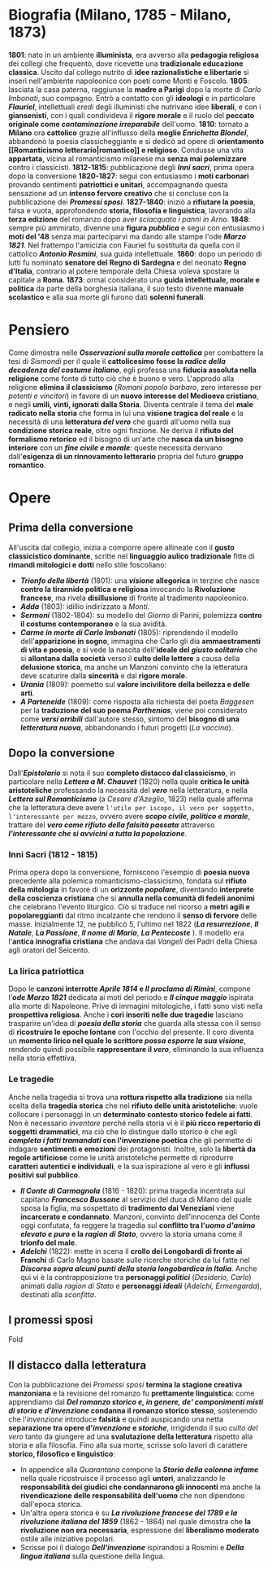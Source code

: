# Biografia (Milano, 1785 - Milano, 1873)
**1801**: nato in un ambiente **illuminista**, era avverso alla **pedagogia religiosa** dei collegi che frequentò, dove ricevette una **tradizionale educazione classica**. Uscito dal collego nutrito di **idee razionalistiche e libertarie** si inserì nell'ambiente napoleonico con poeti come Monti e Foscolo.
**1805**: lasciata la casa paterna, raggiunse la **madre a Parigi** dopo la morte di *Carlo Imbonati*, suo compagno. Entrò a contatto con gli **ideologi** e in particolare ***Flauriel***, intellettuali *eredi* degli illuministi che nutrivano idee **liberali**, e con i **giansenisti**, con i quali condivideva il **rigore morale** e il ruolo del **peccato originale come *contaminazione irreparabile*** dell'uomo.
**1810**: tornato a **Milano** ora **cattolico** grazie all'influsso della **moglie *Enrichetta Blondel***, abbandonò la poesia classicheggiante e si dedicò ad opere di **orientamento [[Romanticismo letterario|romantico]] e religioso**. Condusse una vita **appartata**, vicina al romanticismo milanese ma **senza mai polemizzare** contro i classicisti.
**1812-1815**: pubblicazione degli ***Inni sacri***, prima opera dopo la conversione
**1820-1827**: seguì con entusiasmo i **moti carbonari** provando sentimenti **patriottici e unitari**, accompagnando questa sensazione ad un **intenso fervore creativo** che si concluse con la pubblicazione dei ***Promessi sposi***.
**1827-1840**: iniziò a **rifiutare la poesia**, falsa e vuota, approfondendo **storia, filosofia e linguistica**, lavorando alla **terza edizione** del romanzo dopo aver *sciacquato i panni in Arno*.
**1848**: sempre più ammirato, divenne una **figura *pubblica*** e seguì con entusiasmo i **moti del '48** senza mai parteciparvi ma dando alle stampe l'ode ***Marzo 1821***. Nel frattempo l'amicizia con Fauriel fu sostituita da quella con il cattolico ***Antonio Rosmini***, sua guida intellettuale.
**1860**: dopo un periodo di lutti fu nominato **senatore del Regno di Sardegna** e del neonato **Regno d'Italia**, contrario al potere temporale della Chiesa voleva spostare la capitale a **Roma**.
**1873**: ormai considerato una **guida intellettuale, morale e politica** da parte della borghesia italiana, il suo testo divenne **manuale scolastico** e alla sua morte gli furono dati **solenni funerali**.
# Pensiero
Come dimostra nelle ***Osservazioni sulla morale cattolica*** per combattere la tesi di *Sismondi* per il quale il **cattolicesimo fosse la *radice della decadenza del costume italiano***, egli professa una **fiducia assoluta nella religione** come fonte di tutto ciò che è buono e vero. L'approdo alla religione **elimina il classicismo** (*Romani popolo barbaro*, zero interesse per *potenti e vincitori*) in favore di un **nuovo interesse del Medioevo cristiano**, e negli **umili, vinti, ignorati dalla Storia**. Diventa centrale il tema del **male radicato nella storia** che forma in lui una **visione tragica del reale** e la necessità di una **letteratura *del vero*** che guardi all'uomo nella sua **condizione storica reale**, oltre ogni finzione. Ne deriva il **rifiuto del formalismo retorico** ed il bisogno di un'arte che **nasca da un bisogno interiore** con un ***fine civile e morale***: queste necessità derivano dall'**esigenza di un rinnovamento letterario** propria del futuro **gruppo romantico**.
# Opere
## Prima della conversione
All'uscita dal collegio, inizia a comporre opere allineate con il **gusto classicistico dominante**, scritte nel **linguaggio aulico tradizionale** fitte di **rimandi mitologici e dotti** nello stile foscoliano:
- ***Trionfo della libertà*** (1801): una ***visione* allegorica** in terzine che nasce **contro la tirannide politica e religiosa** invocando la **Rivoluzione francese**, ma rivela **disillusione** di fronte al tradimento napoleonico.
- ***Adda*** (1803): idillio indirizzato a *Monti*.
- ***Sermoni*** (1802-1804): su modello del *Giorno* di Parini, polemizza **contro il costume contemporaneo** e la sua avidità.
- ***Carme in morte di Carlo Imbonati*** (1805): riprendendo il modello dell'**apparizione in sogno**, immagina che Carlo gli dia **ammaestramenti di vita e poesia**, e si vede la nascita dell'**ideale del *giusto solitario*** che si **allontana dalla società** verso il **culto delle lettere** a causa della **delusione storica**, ma anche un Manzoni convinto che la letteratura deve scaturire dalla **sincerità** e dal **rigore morale**.
- ***Urania*** (1809): poemetto sul **valore incivilitore della bellezza e delle arti**.
- ***A Parteneide*** (1809): come risposta alla richiesta del poeta *Baggesen* per la **traduzione del suo poema *Parthenias***, viene poi considerato come ***versi orribili*** dall'autore stesso, sintomo del **bisogno di una *letteratura nuova***, abbandonando i futuri progetti (*La vaccina*).
## Dopo la conversione
Dall'***Epistolario*** si nota il suo **completo distacco dal classicismo**, in particolare nella ***Lettera a M. Chauvet*** (1820) nella quale **critica le unità aristoteliche** professando la necessità del ***vero*** nella letteratura, e nella ***Lettera sul Romanticismo*** (a *Cesare d'Azeglio*, 1823) nella quale afferma che la letteratura deve avere `l'utile per iscopo, il vero per soggetto, l'interessante per mezzo`, ovvero avere ***scopo civile, politico e morale***, trattare del ***vero come rifiuto della falsità passata*** attraverso ***l'interessante che si avvicini a tutta la popolazione***. 
### Inni Sacri (1812 - 1815)
Prima opera dopo la conversione, forniscono l'esempio di **poesia nuova** precedente alla polemica romanticismo-classicismo, fondata sul **rifiuto della mitologia** in favore di un **orizzonte *popolare***, diventando **interprete della coscienza cristiana** che si **annulla nella comunità di fedeli anonimi** che celebrano l'evento liturgico. Ciò si traduce nel ricorso a **metri agili e popolareggianti** dal ritmo incalzante che rendono il **senso di fervore** delle masse. Inizialmente 12, ne pubblicò 5, l'ultimo nel 1822 (***La resurrezione***, ***Il Natale***, ***La Passione***, ***Il nome di Maria***, ***La Pentecoste*** ). Il modello era l'**antica innografia cristiana** che andava dai *Vangeli* dei Padri della Chiesa agli oratori del Seicento.
### La lirica patriottica
Dopo le **canzoni interrotte *Aprile 1814* e *Il proclama di Rimini***, compone l'***ode Marzo 1821*** dedicata ai moti del periodo e ***Il cinque maggio*** ispirata alla morte di Napoleone. Prive di immagini mitologiche, i fatti sono visti nella **prospettiva religiosa**. Anche i **cori inseriti nelle due tragedie** lasciano trasparire un'idea di ***poesia della storia*** che guarda alla stessa con il senso di **ricostruire le epoche lontane** con l'occhio del presente. Il coro diventa un **momento lirico nel quale lo scrittore *possa esporre la sua visione***, rendendo quindi possibile **rappresentare il *vero***, eliminando la sua influenza nella storia effettiva.
### Le tragedie
Anche nella tragedia si trova una **rottura rispetto alla tradizione** sia nella scelta della **tragedia storica** che nel **rifiuto delle unità aristoteliche**: vuole collocare i personaggi in un **determinato contesto storico fedele ai fatti**. Non è necessario *inventare* perché nella storia vi è il **più ricco repertorio di soggetti drammatici**, ma ciò che lo distingue dallo storico è che egli ***completa i fatti tramandati* con l'invenzione poetica** che gli permette di indagare **sentimenti e emozioni** dei protagonisti. Inoltre, solo la **libertà da regole artificiose** come le unità aristoteliche permette di riprodurre **caratteri autentici e individuali**, e la sua ispirazione al vero è gli **influssi positivi sul pubblico**.
- ***Il Conte di Carmagnola*** (1816 - 1820): prima tragedia incentrata sul capitano ***Francesco Bussone*** al servizio del duca di Milano del quale sposa la figlia, ma sospettato di **tradimento dai Veneziani** viene **incarcerato e condannato**. Manzoni, convinto dell'innocenza del Conte oggi confutata, fa reggere la tragedia sul **conflitto tra l'*uomo d'animo elevato e puro* e la *ragion di Stato***, ovvero la storia umana come il **trionfo del male**.
- ***Adelchi*** (1822): mette in scena il **crollo dei Longobardi di fronte ai Franchi** di Carlo Magno basate sulle ricerche storiche da lui fatte nel ***Discorso sopra alcuni punti della storia longobardica in Italia***. Anche qui vi è la contrapposizione tra **personaggi *politici*** (*Desiderio, Carlo*) animati dalla *ragion di Stato* e **personaggi *ideali*** (*Adelchi, Ermengarda*), destinati alla *sconfitta*.
## I promessi sposi
Fold
## Il distacco dalla letteratura
Con la pubblicazione dei *Promessi sposi* **termina la stagione creativa manzoniana** e la revisione del romanzo fu **prettamente linguistica**: come apprendiamo dal ***Del romanzo storico e, in genere, de' componimenti misti di storia e d'invenzione* condanna il romanzo storico stesso**, sostenendo che l'*invenzione* introduce **falsità** e quindi auspicando una netta **separazione tra opere d'*invenzione* e *storiche***, irrigidendo il suo *culto del vero* tanto da giungere ad una **svalutazione della letteratura** rispetto alla storia e alla filosofia. Fino alla sua morte, scrisse solo lavori di carattere **storico, filosofico e linguistico**:
- In appendice alla *Quarantana* compone la ***Storia della colonna infame*** nella quale ricostruisce il processo agli **untori**, analizzando le **responsabilità dei giudici che condannarono gli innocenti** ma anche la **rivendicazione delle responsabilità dell'uomo** che non dipendono dall'epoca storica.
- Un'altra opera storica è su ***La rivoluzione francese del 1789 e la rivoluzione italiana del 1859*** (1862 - 1864) nel quale dimostra che **la rivoluzione non era necessaria**, espressione del **liberalismo moderato** ostile alle iniziative popolari.
- Scrisse poi il dialogo ***Dell'invenzione*** ispirandosi a Rosmini e ***Della lingua italiana*** sulla questione della lingua.